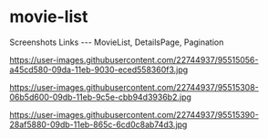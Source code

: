 # movie-list
Screenshots Links  ---  MovieList, DetailsPage, Pagination


https://user-images.githubusercontent.com/22744937/95515056-a45cd580-09da-11eb-9030-eced558360f3.jpg


https://user-images.githubusercontent.com/22744937/95515308-06b5d600-09db-11eb-9c5e-cbb94d3936b2.jpg


https://user-images.githubusercontent.com/22744937/95515390-28af5880-09db-11eb-865c-6cd0c8ab74d3.jpg
